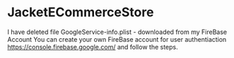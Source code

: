# JacketECommerceStore

I  have deleted file GoogleService-info.plist - downloaded from my FireBase Account
You can create your own FireBase account for user authentiaction https://console.firebase.google.com/
and follow the steps.
